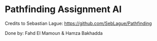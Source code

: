 # Pathfinding Assignment AI
Credits to Sebastian Lague: https://github.com/SebLague/Pathfinding

Done by: Fahd El Mamoun & Hamza Bakhadda
